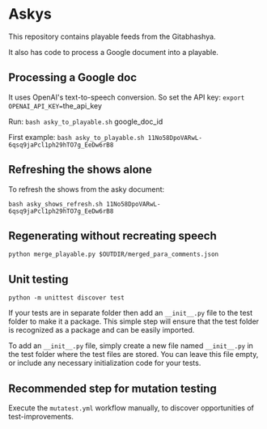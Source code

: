 # Askys

This repository contains playable feeds from the Gitabhashya.

It also has code to process a Google document into a playable.

## Processing a Google doc

It uses OpenAI's text-to-speech conversion. So set the API key: `export OPENAI_API_KEY=`the_api_key

Run: `bash asky_to_playable.sh` google_doc_id

First example: `bash asky_to_playable.sh 11No58DpoVARwL-6qsq9jaPcl1ph29hTO7g_EeDw6rB8`

## Refreshing the shows alone

To refresh the shows from the asky document:

`bash asky_shows_refresh.sh 11No58DpoVARwL-6qsq9jaPcl1ph29hTO7g_EeDw6rB8`

## Regenerating without recreating speech

`python merge_playable.py $OUTDIR/merged_para_comments.json`

## Unit testing

`python -m unittest discover test`

If your tests are in separate folder then add an  `__init__.py` file to the test folder to make it a package. This simple step will ensure that the test folder is recognized as a package and can be easily imported.

To add an `__init__.py` file, simply create a new file named `__init__.py` in the test folder where the test files are stored. You can leave this file empty, or include any necessary initialization code for your tests.

## Recommended step for mutation testing 

Execute the `mutatest.yml` workflow manually, to discover opportunities of test-improvements.

